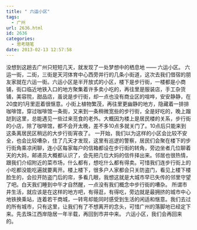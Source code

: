 ```yaml
---
title: " 六运小区"
tags:
  - 广州
url: 2636.html
id: 2636
categories:
  - 思考随笔
date: 2013-02-13 12:57:58
---
```


没想到这趟去广州只短短几天，就发现了一处梦想中的栖息地 —— 六运小区。 六运一街，二街，三街是天河体育中心西旁并行的几条小街道，这次去我们借宿的朋友家就在六运一街。六运小区是半开放式的小区，楼下是步行街，一楼都是小商铺，街口临近地铁入口的地方聚集着许多卖小吃的，再往里是服装店，手工杂货铺，美容院，甜品店，虽说是步行街，却一点也没有商业区的喧哗，安安静静，在20度的1月里逛着很惬意。小街上植物繁茂，再往里更幽静的地方，隐藏着一排排咖啡馆，穿过咖啡馆一条街，又来到一条稍微宽些的步行街，全是好吃的，晚上蹓跶到这里，总能遇见一些过来觅食的老外。大概因为楼上是居民楼的关系，步行街的小店，除了咖啡馆，都不会开太晚，差不多10点多就关门了。10点后只能来到这条离居民区稍远的大步行街宵夜了。 一开始，我们以为这样的小区会比较不安全，也会比较嘈杂，住了几天才发现，这里有巡逻的警察，居民们会聚在楼下的步行街角乘凉闲聊，连小区每家每户的信箱都设在步行街的转角，旁边坐者几位聊着天的大妈，邮递员大概都认识了，会先把几位大妈的信件择出来。邻居也很热情，跟我们介绍附近的菜市场，什么都有，想吃什么都有得卖。可惜我们连步行街上的小吃都没能吃遍就要离开。楼上楼下，很多户人家都会只关防盗门，看见上楼下楼脸生的，会拉开防盗门后的帘，多看几眼，我想这就是大城市早已失传的邻里守望了吧。白天我们睡到中午才自然醒，一点没有我们概念中步行街的嘈杂。 所谓市井生活，就应该是在这样的地方吧，有得逛，有得吃，旁边就是最拥挤的城市中心地铁换乘站，连着若干商城，一转弯却能同时感受到生活的闲适和惬意。我们去过的所有城市，只有这里，让我们有了不想离开的念头，可惜广州的落脚地已经定下来。先去珠江西岸隐居一年半载，再回到市井中来。 六运小区，我们会再回来的。